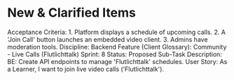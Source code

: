 # New & Clarified Items

Acceptance Criteria: 1. Platform displays a schedule of upcoming calls. 2. A 'Join Call' button launches an embedded video client. 3. Admins have moderation tools.
Discipline: Backend
Feature (Client Glossary): Community - Live Calls (Flutlichttalk)
Sprint: 8
Status: Proposed
Sub-Task Description: BE: Create API endpoints to manage 'Flutlichttalk' schedules.
User Story: As a Learner, I want to join live video calls ('Flutlichttalk').